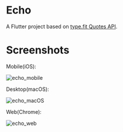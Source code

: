 # Echo

A Flutter project based on [type.fit Quotes API](https://type.fit/api/quotes).

# Screenshots

Mobile(iOS):

![echo_mobile](https://i.ibb.co/L8rSn2C/echo-mobile.png)




Desktop(macOS):

![echo_macOS](https://i.ibb.co/Bw1Gbgd/echo-desktop.png)




Web(Chrome):

![echo_web](https://i.ibb.co/xJRmL85/echo-web.png)
